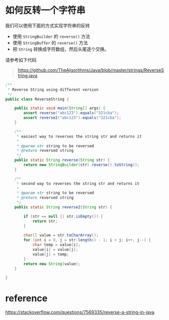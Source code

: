 # 如何反转一个字符串
我们可以使用下面的方式实现字符串的反转

* 使用 `StringBuilder` 的 `reverse()` 方法
* 使用 `StringBuffer` 的 `reverse()` 方法
* 把 `String` 转换成字符数组，然后头尾逐个交换。

请参考如下代码
> https://github.com/TheAlgorithms/Java/blob/master/strings/ReverseString.java
``` java
/**
 * Reverse String using different version
 */
public class ReverseString {

    public static void main(String[] args) {
        assert reverse("abc123").equals("321cba");
        assert reverse2("abc123").equals("321cba");
    }

    /**
     * easiest way to reverses the string str and returns it
     *
     * @param str string to be reversed
     * @return reversed string
     */
    public static String reverse(String str) {
        return new StringBuilder(str).reverse().toString();
    }

    /**
     * second way to reverses the string str and returns it
     *
     * @param str string to be reversed
     * @return reversed string
     */
    public static String reverse2(String str) {

        if (str == null || str.isEmpty()) {
            return str;
        }
        
        char[] value = str.toCharArray();
        for (int i = 0, j = str.length() - 1; i < j; i++, j--) {
            char temp = value[i];
            value[i] = value[j];
            value[j] = temp;
        }
        return new String(value);
    }

}
```

# reference
https://stackoverflow.com/questions/7569335/reverse-a-string-in-java